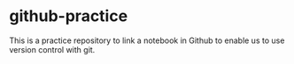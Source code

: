 # github-practice
This is a practice repository to link a notebook in Github to enable us to use version control with git.
